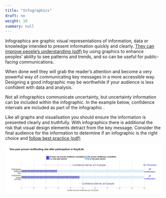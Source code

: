 ```yaml
---
title: "Infographics"
draft: no
weight: 10
summary: null
---
```


Infographics are graphic visual representations of information, data or knowledge intended to present information quickly and clearly. [They can improve people’s understanding (pdf)](http://ptgmedia.pearsoncmg.com/images/9780789749499/samplepages/0789749491.pdf) by using graphics to enhance peoples’ ability to see patterns and trends, and so can be useful for public-facing communications.

When done well they will grab the reader’s attention and become a very powerful way of communicating key messages in a more accessible way. Designing a good infographic may be worthwhile if your audience is less confident with data and analysis.

Not all infographics communicate uncertainty, but uncertainty information can be included within the infographic. In the example below, confidence intervals are included as part of the infographic . 

Like all graphs and visualisation you should ensure the information is presented clearly and truthfully. With infographics there is additional the risk that visual design elements detract from the key message. Consider the final audience for the information to determine if an infographic is the right choice and [follow best practice (pdf)](https://gss.civilservice.gov.uk/wp-content/uploads/2012/12/infographics-guidelines.pdf)

![Example: [Reoffending Behaviour After Receiving Treatment, MoJ (pdf)](https://assets.publishing.service.gov.uk/government/uploads/system/uploads/attachment_data/file/747467/Key4Life_Report.pdf) The infographic uses people icons rather than a bar chart to show the number of reoffenders in a sample. An uncertainty in the form of confidence intervals is included in the infographic.](images/infographic.png)


